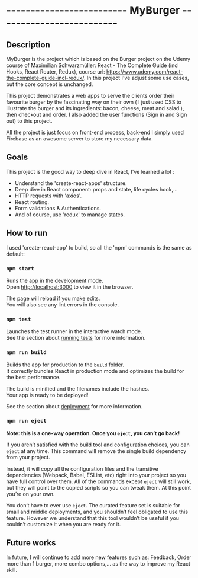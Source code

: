 # ------------------------- MyBurger -------------------------


## Description

MyBurger is the project which is based on the Burger project on the Udemy course of Maximilian Schwarzmüller: React - The Complete Guide (incl Hooks, React Router, Redux), course url: https://www.udemy.com/react-the-complete-guide-incl-redux/.
In this project I've adjust some use cases, but the core concept is unchanged.

This project demonstrates a web apps to serve the clients order their favourite burger by the fascinating way on their own ( I just used CSS to illustrate the burger and its ingredients: bacon, cheese, meat and salad ), then checkout and order. I also added the user functions (Sign in and Sign out) to this project.

All the project is just focus on front-end process, back-end I simply used Firebase as an awesome server to store my necessary data.

## Goals

This project is the good way to deep dive in React, I've learned a lot :
- Understand the 'create-react-apps' structure.
- Deep dive in React component: props and state, life cycles hook,...
- HTTP requests with 'axios'.
- React routing.
- Form validations & Authentications.
- And of course, use 'redux' to manage states.

## How to run

I used 'create-react-app' to build, so all the 'npm' commands is the same as default:

### `npm start`

Runs the app in the development mode.<br>
Open [http://localhost:3000](http://localhost:3000) to view it in the browser.

The page will reload if you make edits.<br>
You will also see any lint errors in the console.

### `npm test`

Launches the test runner in the interactive watch mode.<br>
See the section about [running tests](https://facebook.github.io/create-react-app/docs/running-tests) for more information.

### `npm run build`

Builds the app for production to the `build` folder.<br>
It correctly bundles React in production mode and optimizes the build for the best performance.

The build is minified and the filenames include the hashes.<br>
Your app is ready to be deployed!

See the section about [deployment](https://facebook.github.io/create-react-app/docs/deployment) for more information.

### `npm run eject`

**Note: this is a one-way operation. Once you `eject`, you can’t go back!**

If you aren’t satisfied with the build tool and configuration choices, you can `eject` at any time. This command will remove the single build dependency from your project.

Instead, it will copy all the configuration files and the transitive dependencies (Webpack, Babel, ESLint, etc) right into your project so you have full control over them. All of the commands except `eject` will still work, but they will point to the copied scripts so you can tweak them. At this point you’re on your own.

You don’t have to ever use `eject`. The curated feature set is suitable for small and middle deployments, and you shouldn’t feel obligated to use this feature. However we understand that this tool wouldn’t be useful if you couldn’t customize it when you are ready for it.

## Future works

In future, I will continue to add more new features such as: Feedback, Order more than 1 burger, more combo options,... as the way to improve my React skill.
